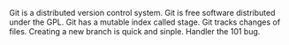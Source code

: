 Git is a distributed version control system.
Git is free software distributed under the GPL.
Git has a mutable index called stage.
Git tracks changes of files.
Creating a new branch is quick and sinple.
Handler the 101 bug.
